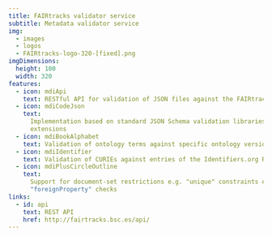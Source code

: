 ```yaml
---
title: FAIRtracks validator service
subtitle: Metadata validator service
img:
  - images
  - logos
  - FAIRtracks-logo-320-[fixed].png
imgDimensions:
  height: 100
  width: 320
features:
  - icon: mdiApi
    text: RESTful API for validation of JSON files against the FAIRtracks schemas
  - icon: mdiCodeJson
    text:
      Implementation based on standard JSON Schema validation libraries with additional custom
      extensions
  - icon: mdiBookAlphabet
    text: Validation of ontology terms against specific ontology versions
  - icon: mdiIdentifier
    text: Validation of CURIEs against entries of the Identifiers.org Resolution Service
  - icon: mdiPlusCircleOutline
    text:
      Support for document-set restrictions e.g. "unique" constraints enforcement and
      "foreignProperty" checks
links:
  - id: api
    text: REST API
    href: http://fairtracks.bsc.es/api/
---
```

